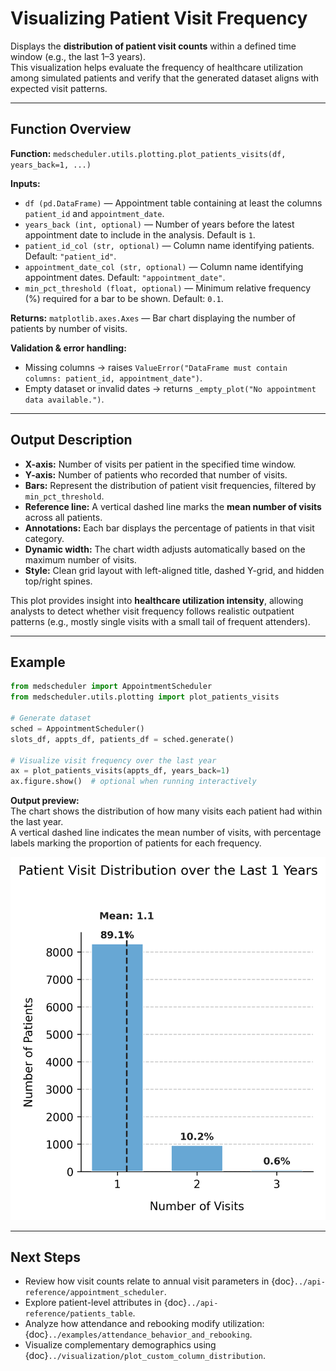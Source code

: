 # Visualizing Patient Visit Frequency

Displays the **distribution of patient visit counts** within a defined time window (e.g., the last 1–3 years).  
This visualization helps evaluate the frequency of healthcare utilization among simulated patients and verify that the generated dataset aligns with expected visit patterns.

---

## Function Overview
**Function:** `medscheduler.utils.plotting.plot_patients_visits(df, years_back=1, ...)`

**Inputs:**
- `df (pd.DataFrame)` — Appointment table containing at least the columns `patient_id` and `appointment_date`.
- `years_back (int, optional)` — Number of years before the latest appointment date to include in the analysis. Default is `1`.
- `patient_id_col (str, optional)` — Column name identifying patients. Default: `"patient_id"`.
- `appointment_date_col (str, optional)` — Column name identifying appointment dates. Default: `"appointment_date"`.
- `min_pct_threshold (float, optional)` — Minimum relative frequency (%) required for a bar to be shown. Default: `0.1`.

**Returns:** `matplotlib.axes.Axes` — Bar chart displaying the number of patients by number of visits.

**Validation & error handling:**
- Missing columns → raises `ValueError("DataFrame must contain columns: patient_id, appointment_date")`.  
- Empty dataset or invalid dates → returns `_empty_plot("No appointment data available.")`.

---

## Output Description
- **X-axis:** Number of visits per patient in the specified time window.  
- **Y-axis:** Number of patients who recorded that number of visits.  
- **Bars:** Represent the distribution of patient visit frequencies, filtered by `min_pct_threshold`.  
- **Reference line:** A vertical dashed line marks the **mean number of visits** across all patients.  
- **Annotations:** Each bar displays the percentage of patients in that visit category.  
- **Dynamic width:** The chart width adjusts automatically based on the maximum number of visits.  
- **Style:** Clean grid layout with left-aligned title, dashed Y-grid, and hidden top/right spines.

This plot provides insight into **healthcare utilization intensity**, allowing analysts to detect whether visit frequency follows realistic outpatient patterns (e.g., mostly single visits with a small tail of frequent attenders).

---

## Example
```python
from medscheduler import AppointmentScheduler
from medscheduler.utils.plotting import plot_patients_visits

# Generate dataset
sched = AppointmentScheduler()
slots_df, appts_df, patients_df = sched.generate()

# Visualize visit frequency over the last year
ax = plot_patients_visits(appts_df, years_back=1)
ax.figure.show()  # optional when running interactively
```

**Output preview:**  
The chart shows the distribution of how many visits each patient had within the last year.  
A vertical dashed line indicates the mean number of visits, with percentage labels marking the proportion of patients for each frequency.

![Patient Visit Distribution](../_static/visuals/visualization/plot_patients_visits.png)

---

## Next Steps
- Review how visit counts relate to annual visit parameters in {doc}`../api-reference/appointment_scheduler`.  
- Explore patient-level attributes in {doc}`../api-reference/patients_table`.  
- Analyze how attendance and rebooking modify utilization: {doc}`../examples/attendance_behavior_and_rebooking`.  
- Visualize complementary demographics using {doc}`../visualization/plot_custom_column_distribution`.  

